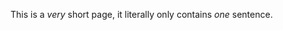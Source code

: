 [//]: # (title: Quick Start)
[//]: # (auxiliary-id: Really_Quick_Start)

This is a _very_ short page, it literally only contains *one* sentence.
